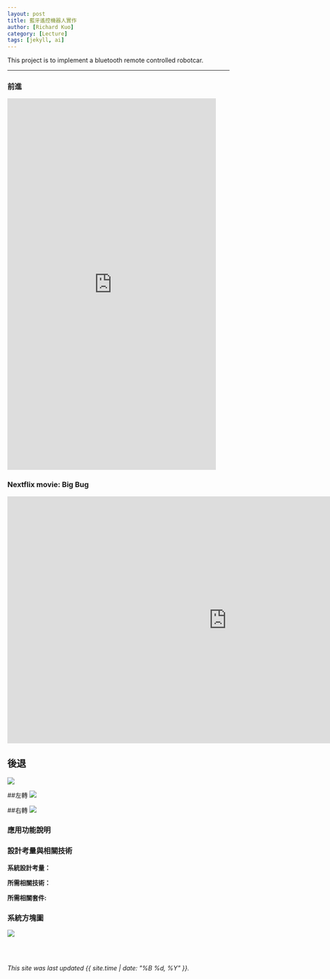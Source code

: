 ```yaml
---
layout: post
title: 藍牙遙控機器人實作
author: [Richard Kuo]
category: [Lecture]
tags: [jekyll, ai]
---
```


This project is to implement a bluetooth remote controlled robotcar.

---
### 前進
<iframe width="473" height="841" src="https://youtube.com/shorts/cEgKL3nPrZs?feature=share" title="forward" frameborder="0" allow="accelerometer; autoplay; clipboard-write; encrypted-media; gyroscope; picture-in-picture; wed-share" allowfullscreen></iframe>

### Nextflix movie: Big Bug
<iframe width="993" height="559" src="https://www.youtube.com/embed/FWUkh23vBhs" title="BIGBUG Trailer (2022)" frameborder="0" allow="accelerometer; autoplay; clipboard-write; encrypted-media; gyroscope; picture-in-picture; web-share" allowfullscreen></iframe>

## 後退
![](https://youtube.com/shorts/D0CN3ujb_G0?feature=share)


##左轉
![](https://youtube.com/shorts/3BkZmkcRrK4?feature=share)


##右轉
![](https://youtube.com/shorts/8w816KhpTxc?feature=share)


### 應用功能說明


### 設計考量與相關技術
**系統設計考量：**<br>


**所需相關技術：**


**所需相關套件:**


### 系統方塊圖
![](https://www.wpgdadatong.com/images/IoT/IOT_NEWS/21443/617_3.png)

<br>
<br>

*This site was last updated {{ site.time | date: "%B %d, %Y" }}.*


